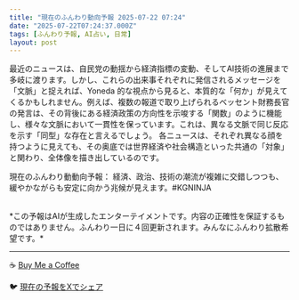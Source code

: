 ```yaml
---
title: "現在のふんわり動向予報 2025-07-22 07:24"
date: "2025-07-22T07:24:37.000Z"
tags: [ふんわり予報, AI占い, 日常]
layout: post
---
```


最近のニュースは、自民党の動揺から経済指標の変動、そしてAI技術の進展まで多岐に渡ります。しかし、これらの出来事それぞれに発信されるメッセージを「文脈」と捉えれば、Yoneda 的な視点から見ると、本質的な「何か」が見えてくるかもしれません。例えば、複数の報道で取り上げられるベッセント財務長官の発言は、その背後にある経済政策の方向性を示唆する「関数」のように機能し、様々な文脈において一貫性を保っています。これは、異なる文脈で同じ反応を示す「同型」な存在と言えるでしょう。  各ニュースは、それぞれ異なる顔を持つように見えても、その奥底では世界経済や社会構造といった共通の「対象」と関わり、全体像を描き出しているのです。


現在のふんわり動動向予報：
経済、政治、技術の潮流が複雑に交錯しつつも、緩やかながらも安定に向かう兆候が見えます。#KGNINJA

<br>
*この予報はAIが生成したエンターテイメントです。内容の正確性を保証するものではありません。ふんわり一日に４回更新されます。みんなにふんわり拡散希望です。*

---
☕️ [Buy Me a Coffee](https://www.buymeacoffee.com/kgninja)

🐦 [現在の予報をXでシェア](https://twitter.com/intent/tweet?text=%E7%8F%BE%E5%9C%A8%E3%81%AE%E3%81%B5%E3%82%93%E3%82%8F%E3%82%8A%E4%BA%88%E5%A0%B1%3A%20%E3%80%8C%E6%9C%80%E8%BF%91%E3%81%AE%E3%83%8B%E3%83%A5%E3%83%BC%E3%82%B9%E3%81%AF%E3%80%81%E8%87%AA%E6%B0%91%E5%85%9A%E3%81%AE%E5%8B%95%E6%8F%BA%E3%81%8B%E3%82%89%E7%B5%8C%E6%B8%88%E6%8C%87%E6%A8%99%E3%81%AE%E5%A4%89%E5%8B%95%E3%80%81%E3%81%9D%E3%81%97%E3%81%A6AI%E6%8A%80%E8%A1%93%E3%81%AE%E9%80%B2%E5%B1%95%E3%81%BE%E3%81%A7%E5%A4%9A%E5%B2%90%E3%81%AB%E6%B8%A1%E3%82%8A%E3%81%BE%E3%81%99%E3%80%82%E3%80%8D%23KGNINJA%20%E7%B6%9A%E3%81%8D%E3%81%AF%E3%83%96%E3%83%AD%E3%82%B0%E3%81%A7%EF%BC%81%F0%9F%91%87&url=https%3A%2F%2Fkg-ninja.github.io%2FFunwariyoso%2F)
